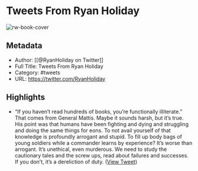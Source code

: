 # Tweets From Ryan Holiday

![rw-book-cover](https://pbs.twimg.com/profile_images/2306694148/kfjncq15nujlw8cda0ws.png)

## Metadata
- Author: [[@RyanHoliday on Twitter]]
- Full Title: Tweets From Ryan Holiday
- Category: #tweets
- URL: https://twitter.com/RyanHoliday

## Highlights
- “If you haven’t read hundreds of books, you’re functionally illiterate.” That comes from General Mattis. Maybe it sounds harsh, but it’s true.
  His point was that humans have been fighting and dying and struggling and doing the same things for eons. To not avail yourself of that knowledge is profoundly arrogant and stupid. To fill up body bags of young soldiers while a commander learns by experience? It’s worse than arrogant. It’s unethical, even murderous.
  We need to study the cautionary tales and the screw ups, read about failures and successes. If you don’t, it’s a dereliction of duty. ([View Tweet](https://twitter.com/RyanHoliday/status/1715098121011703843))
